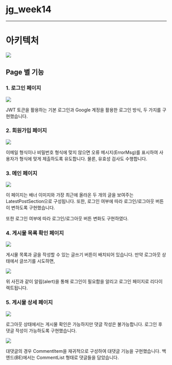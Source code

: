 # jg_week14

---

# 아키텍처

![](https://velog.velcdn.com/images/false90/post/1b2ad84a-5a4a-4fc6-b2b5-490305e4c41d/image.png)

## Page 별 기능

### 1. 로그인 페이지

![](https://velog.velcdn.com/images/false90/post/9ce93984-6029-4b34-90f0-ebfb3fadc8a2/image.png)

JWT 토큰을 활용하는 기본 로그인과 Google 계정을 활용한 로그인 방식, 두 가지를 구현했습니다.

### 2. 회원가입 페이지

![](https://velog.velcdn.com/images/false90/post/e0fbb542-12e9-429b-b4dc-6d31af625352/image.png)

이메일 형식이나 비밀번호 형식에 맞지 않으면 오류 메시지(ErrorMsg)를 표시하여 사용자가 형식에 맞게 제출하도록 유도합니다. 물론, 유효성 검사도 수행합니다.

### 3. 메인 페이지

![](https://velog.velcdn.com/images/false90/post/42c4336a-0982-44e6-aa6c-fdc9df53e731/image.png)

이 페이지는 배너 이미지와 가장 최근에 올라온 두 개의 글을 보여주는 LatestPostSection으로 구성됩니다. 또한, 로그인 여부에 따라 로그인/로그아웃 버튼이 변하도록 구현했습니다.

또한 로그인 여부에 따라 로그인/로그아웃 버튼 변화도 구현하였다.

### 4. 게시물 목록 확인 페이지

![](https://velog.velcdn.com/images/false90/post/a652a89e-1d08-43b2-bbac-d05c685e2f43/image.png)

게시물 목록과 글을 작성할 수 있는 글쓰기 버튼이 배치되어 있습니다. 만약 로그아웃 상태에서 글쓰기를 시도하면,

![](https://velog.velcdn.com/images/false90/post/2aeb8aa2-f83a-4a53-b41e-28f54ed29692/image.png)

위 사진과 같이 알림(alert)을 통해 로그인이 필요함을 알리고 로그인 페이지로 리다이렉트됩니다.

### 5. 게시물 상세 페이지

![](https://velog.velcdn.com/images/false90/post/a9b35265-ca8f-4e22-bb28-02fd687b3fc0/image.png)

로그아웃 상태에서는 게시물 확인은 가능하지만 댓글 작성은 불가능합니다. 로그인 후 댓글 작성이 가능하도록 구현했습니다.

![](https://velog.velcdn.com/images/false90/post/971375fe-824a-4c9c-a93f-48762208f18e/image.png)

대댓글의 경우 CommentItem을 재귀적으로 구성하여 대댓글 기능을 구현했습니다. 백엔드(BE)에서는 CommentList 형태로 댓글들을 담았습니다.
